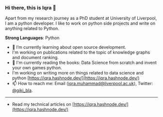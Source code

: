 ### Hi there, this is Iqra 👋

Apart from my research journey as a PhD student at University of Liverpool, I am a python developer. I like to work on python side projects and write on anything related to Python. 

**Strong Languages**: Python 
  
- 🔭 I’m currently learning about open source development.
- I'm working on publications related to the topic of knowledge graphs and document ranking.
- :book: I'm currently reading the books: Data Science from scratch and invent your own games python.
- I'm working on writing more on things related to data science and python [https://iqra.hashnode.dev/](https://iqra.hashnode.dev/)
- 📫 How to reach me: Email (iqra.muhammad@liverpool.ac.uk), Twitter: [@giki_bla](https://twitter.com/giki_bla).
--------------

- Read my technical articles on [https://iqra.hashnode.dev/](https://iqra.hashnode.dev/)



